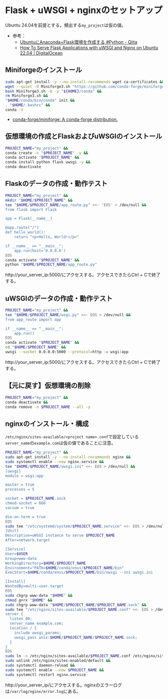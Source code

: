 # Flask + uWSGI + nginxのセットアップ
Ubuntu 24.04を前提とする。頻出する`my_project`は仮の値。
- 参考：
  - [UbuntuにAnaconda+Flask環境を作成する #Python - Qiita](https://qiita.com/katsujitakeda/items/b8e0cdc04611e3645f76#nginx%E3%81%AE%E8%A8%AD%E5%AE%9A)
  - [How To Serve Flask Applications with uWSGI and Nginx on Ubuntu 22.04 | DigitalOcean](https://www.digitalocean.com/community/tutorials/how-to-serve-flask-applications-with-uwsgi-and-nginx-on-ubuntu-22-04#step-6-configuring-nginx-to-proxy-requests)

## Miniforgeのインストール
```sh
sudo apt-get install -y --no-install-recommends wget ca-certificates &&
wget --quiet -O Miniforge3.sh "https://github.com/conda-forge/miniforge/releases/latest/download/Miniforge3-$(uname)-$(uname -m).sh" &&
bash Miniforge3.sh -b -p "${HOME}/conda" &&
rm Miniforge3.sh &&
"$HOME/conda/bin/conda" init &&
. "$HOME/.bashrc" &&
conda -V
```
- [conda-forge/miniforge: A conda-forge distribution.](https://github.com/conda-forge/miniforge)

## 仮想環境の作成とFlaskおよびuWSGIのインストール
```sh
PROJECT_NAME="my_project" &&
conda create -n "$PROJECT_NAME" -y &&
conda activate "$PROJECT_NAME" &&
conda install python flask uwsgi -y &&
conda deactivate
```

## Flaskのデータの作成・動作テスト
```sh
PROJECT_NAME="my_project" &&
mkdir "$HOME/$PROJECT_NAME" &&
tee "$HOME/$PROJECT_NAME/app_route.py" <<- 'EOS' > /dev/null &&
from flask import Flask

app = Flask(__name__)

@app.route("/")
def hello_world():
    return "<p>Hello, World!</p>"

if __name__ == "__main__":
    app.run(host='0.0.0.0')
EOS
conda activate "$PROJECT_NAME" &&
python "$HOME/$PROJECT_NAME/app_route.py"
```

http://your_server_ip:5000/にアクセスする。アクセスできたらCtrl + Cで終了する。

## uWSGIのデータの作成・動作テスト
```sh
PROJECT_NAME="my_project" &&
tee "$HOME/$PROJECT_NAME/wsgi.py" <<- EOS > /dev/null &&
from app_route import app

if __name__ == "__main__":
    app.run()
EOS
conda activate "$PROJECT_NAME" &&
cd "$HOME/$PROJECT_NAME" &&
uwsgi --socket 0.0.0.0:5000 --protocol=http -w wsgi:app
```
http://your_server_ip:5000/にアクセスする。アクセスできたらCtrl + Cで終了する。

## 【元に戻す】仮想環境の削除
```sh
PROJECT_NAME="my_project" &&
conda deactivate &&
conda remove -n $PROJECT_NAME --all -y
```

## nginxのインストール・構成
`/etc/nginx/sites-available/<project name>.conf`で設定している`server_name`の`example.com`は仮の値であることに注意。
```sh
PROJECT_NAME="my_project" &&
sudo apt-get install -y --no-install-recommends nginx &&
sudo systemctl enable --now nginx.service &&
tee "$HOME/$PROJECT_NAME/uwsgi.ini" <<- EOS > /dev/null &&
[uwsgi]
module = wsgi:app

master = true
processes = 5

socket = $PROJECT_NAME.sock
chmod-socket = 660
vacuum = true

die-on-term = true
EOS
sudo tee "/etc/systemd/system/$PROJECT_NAME.service" <<- EOS > /dev/null &&
[Unit]
Description=uWSGI instance to serve $PROJECT_NAME
After=network.target

[Service]
User=$USER
Group=www-data
WorkingDirectory=$HOME/$PROJECT_NAME
Environment="PATH=$HOME/conda/envs/$PROJECT_NAME/bin"
ExecStart=$HOME/conda/envs/$PROJECT_NAME/bin/uwsgi --ini uwsgi.ini

[Install]
WantedBy=multi-user.target
EOS
sudo chgrp www-data "$HOME" &&
chmod g+rx "$HOME" &&
sudo chgrp www-data "$HOME/$PROJECT_NAME/$PROJECT_NAME.sock" &&
sudo tee "/etc/nginx/sites-available/$PROJECT_NAME.conf" <<- EOS > /dev/null &&
server {
  listen 80;
  server_name example.com;
  location / {
    include uwsgi_params;
    uwsgi_pass unix:$HOME/$PROJECT_NAME/$PROJECT_NAME.sock;
  }
}
EOS
sudo ln -s /etc/nginx/sites-available/$PROJECT_NAME.conf /etc/nginx/sites-enabled/$PROJECT_NAME.conf &&
sudo unlink /etc/nginx/sites-enabled/default &&
sudo systemctl daemon-reload &&
sudo systemctl enable --now $PROJECT_NAME &&
sudo systemctl restart nginx.service
```
http://your_server_ip/にアクセスする。nginxのエラーログは`/var/log/nginx/error.log`にある。